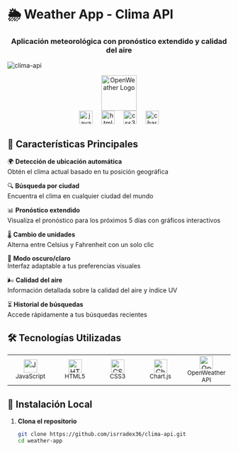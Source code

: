 # 🌦️ Weather App - Clima API

<h3 align="center">Aplicación meteorológica con pronóstico extendido y calidad del aire</h3>

![clima-api](https://github.com/user-attachments/assets/7f5eba30-1325-4824-82c5-2e1a17b2686c)


<div align="center">
  <img src="https://openweathermap.org/themes/openweathermap/assets/img/logo_white_cropped.png" height="80" alt="OpenWeather Logo"/>
</div>

<div align="center">
  <img src="https://cdn.jsdelivr.net/gh/devicons/devicon/icons/javascript/javascript-original.svg" height="30" width="30" alt="javascript"/>
  <img width="12" />
  <img src="https://cdn.jsdelivr.net/gh/devicons/devicon/icons/html5/html5-original.svg" height="30" width="30" alt="html5"/>
  <img width="12" />
  <img src="https://cdn.jsdelivr.net/gh/devicons/devicon/icons/css3/css3-original.svg" height="30" width="30" alt="css3"/>
  <img width="12" />
  <img src="https://www.chartjs.org/img/chartjs-logo.svg" height="30" width="30" alt="chartjs"/>
</div>

## 🌟 Características Principales

🌍 **Detección de ubicación automática**  
Obtén el clima actual basado en tu posición geográfica

🔍 **Búsqueda por ciudad**  
Encuentra el clima en cualquier ciudad del mundo

📊 **Pronóstico extendido**  
Visualiza el pronóstico para los próximos 5 días con gráficos interactivos

🌡️ **Cambio de unidades**  
Alterna entre Celsius y Fahrenheit con un solo clic

🌙 **Modo oscuro/claro**  
Interfaz adaptable a tus preferencias visuales

🌬️ **Calidad del aire**  
Información detallada sobre la calidad del aire y índice UV

⏳ **Historial de búsquedas**  
Accede rápidamente a tus búsquedas recientes

## 🛠️ Tecnologías Utilizadas

<div align="center">
  <table>
    <tr>
      <td align="center" width="96">
        <img src="https://cdn.jsdelivr.net/gh/devicons/devicon/icons/javascript/javascript-original.svg" width="30" height="30" alt="JavaScript"/>
        <br><small>JavaScript</small>
      </td>
      <td align="center" width="96">
        <img src="https://cdn.jsdelivr.net/gh/devicons/devicon/icons/html5/html5-original.svg" width="30" height="30" alt="HTML5"/>
        <br><small>HTML5</small>
      </td>
      <td align="center" width="96">
        <img src="https://cdn.jsdelivr.net/gh/devicons/devicon/icons/css3/css3-original.svg" width="30" height="30" alt="CSS3"/>
        <br><small>CSS3</small>
      </td>
      <td align="center" width="96">
        <img src="https://www.chartjs.org/img/chartjs-logo.svg" width="30" height="30" alt="Chart.js"/>
        <br><small>Chart.js</small>
      </td>
      <td align="center" width="96">
        <img src="https://openweathermap.org/themes/openweathermap/assets/img/logo_white_cropped.png" width="30" height="30" alt="OpenWeather"/>
        <br><small>OpenWeather API</small>
      </td>
    </tr>
  </table>
</div>

## 🚀 Instalación Local

1. **Clona el repositorio**
   ```bash
   git clone https://github.com/isrradex36/clima-api.git
   cd weather-app
